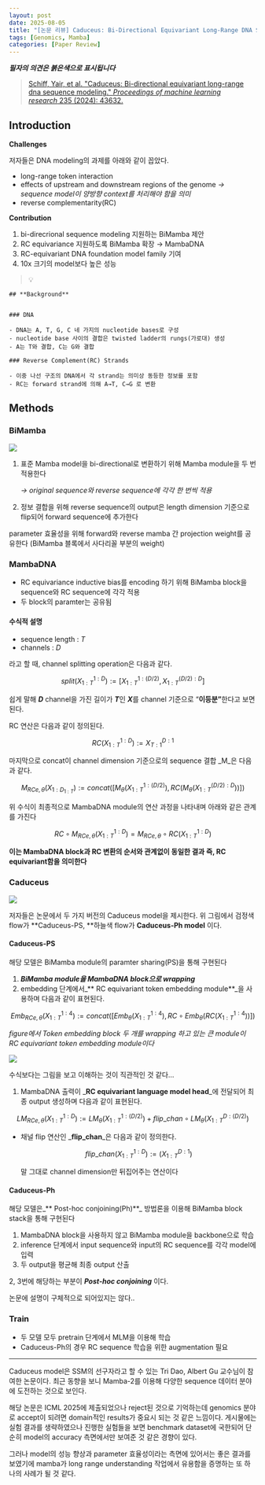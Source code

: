 ```yaml
---
layout: post
date: 2025-08-05
title: "[논문 리뷰] Caduceus: Bi-Directional Equivariant Long-Range DNA Sequence Modeling"
tags: [Genomics, Mamba]
categories: [Paper Review]
---
```


<span class="notion-red">_**필자의 의견은 붉은색으로 표시됩니다**_</span>


> [Schiff, Yair, et al. "Caduceus: Bi-directional equivariant long-range dna sequence modeling." ](https://pmc.ncbi.nlm.nih.gov/articles/PMC12189541/)[_Proceedings of machine learning research_](https://pmc.ncbi.nlm.nih.gov/articles/PMC12189541/)[ 235 (2024): 43632.](https://pmc.ncbi.nlm.nih.gov/articles/PMC12189541/)



## Introduction


**Challenges**


저자들은 DNA modeling의 과제를 아래와 같이 꼽았다.

- long-range token interaction
- effects of upstream and downstream regions of the genome 
_→ sequence model이 양방향 context를 처리해야 함을 의미_
- reverse complementarity(RC)

**Contribution**

1. bi-direcrional sequence modeling 지원하는 BiMamba 제안
1. RC equivariance 지원하도록 BiMamba 확장 → MambaDNA
1. RC-equivariant DNA foundation model family 기여
1. 10x 크기의 model보다 높은 성능

> 💡 


	## **Background**


	### DNA

	- DNA는 A, T, G, C 네 가지의 nucleotide bases로 구성
	- nucleotide base 사이의 결합은 twisted ladder의 rungs(가로대) 생성
	- A는 T와 결합, C는 G와 결합

	### Reverse Complement(RC) Strands

	- 이중 나선 구조의 DNA에서 각 strand는 의미상 동등한 정보를 포함
	- RC는 forward strand에 의해 A→T, C→G 로 변환


## Methods



### BiMamba


![](https://prod-files-secure.s3.us-west-2.amazonaws.com/542b861c-36a8-4051-84e5-8804b6728dba/2c247d59-7815-4980-99f0-8f0d21f445a7/image.png?X-Amz-Algorithm=AWS4-HMAC-SHA256&X-Amz-Content-Sha256=UNSIGNED-PAYLOAD&X-Amz-Credential=ASIAZI2LB466SPVKERBA%2F20250818%2Fus-west-2%2Fs3%2Faws4_request&X-Amz-Date=20250818T035449Z&X-Amz-Expires=3600&X-Amz-Security-Token=IQoJb3JpZ2luX2VjEFMaCXVzLXdlc3QtMiJIMEYCIQDEfE09rUJ9r710vryevBIVvrtZw%2FDAR55dnPWc9uWT9QIhAIU9C0M79c0O4wXt%2Bk2sPSpxK0KSdrvnnYb%2BpeoB20SNKogECJz%2F%2F%2F%2F%2F%2F%2F%2F%2F%2FwEQABoMNjM3NDIzMTgzODA1IgzU2S2G9qrpqZ%2BDiHIq3ANh9ah9ZiIEWqPJpm6FY%2BxS2hbr2ZnzlJBexBdosT%2BzBd7YXjyes%2F1CTvJ4A4NGJ19uKMxxlO4yk0jufa2%2F%2Bd19GdwzNVLfXPWBxPmhmbGwpg3qQNgoFlRX0AutdGqz9jukjGjA20gAFc8Sk9b1HZS3%2Bblt3fe1G1H%2B42XyFcPfNa20iAp%2Fb6fK3f1%2BiMGO4s6UGmqjIH%2BHfcgyCfKtWG2xoQ7hbwpEBDv42%2BFzWcFbQKCtQEG36XM4KkOzvivkJvZ3EkswR3GOAY8MR2HVqJcK1cmnAWiALJPHhSwdJ%2FS3rTAe9CerO7zTItfgHzVZq%2BOcvQwVAL4u2g4CKcKc2iRbn%2BgM6ouK3MIQIhu1qJMzKqly20sdswWeJSGaHUl2Pfrj3tZlzbjN3bUKGudIygziRODMogRNcFgRLOGqxGInf3pTSDZoYOMlKxI9Yuee9mcWGnGCe%2FHJ2uVsTm3CT9AyYPxl8GU3ABC46k9jTOJ%2BYh4cX0wpBfBhuasKr3l17OPIt8gTGfIpPXN52YEUgs8xKZUKvFIo9xOaQpQJNcVMaPPA6obHfDdDhKU7GyI15eOvCeVYXnGV9ykU8HZDY3cxttxazwNgH%2B9vSUOfF5ZGYX58C4T1hUCow0XT7jC8tYrFBjqkAbIozY8kEpyQXlyLmTUiAyBrTJ%2BGxHUYlGgVBRuYwPNpbynSwlf2lyqjYHtQcoLZev9XdoJi%2BRVcCvk61dPVPESmCZ37bayw5DYIIIkwjm6XTvHRnyXLFG1%2F5loetlzJSjQuXkP8UUmSnRVqqqB9YU%2FrKJaciQ%2B3WIWx7WgMP4%2BBT8stTDEMa75phuwR6fdAKLPgdDVX2FmLcpQ6dBA1hjU%2FhfMU&X-Amz-Signature=98a908adcf2efecf20f88f087a842397785e4ded7bf94b97340c85001aa597db&X-Amz-SignedHeaders=host&x-amz-checksum-mode=ENABLED&x-id=GetObject)

1. 표준 Mamba model을 bi-directional로 변환하기 위해 Mamba module을 두 번 적용한다

	_→ original sequence와 reverse sequence에 각각 한 번씩 적용_

1. 정보 결합을 위해 reverse sequence의 output은 length dimension 기준으로 flip되어 forward sequence에 추가한다

parameter 효율성을 위해 forward와 reverse mamba 간 projection weight를 공유한다 (BiMamba 블록에서 사다리꼴 부분의 weight)



### MambaDNA

- RC equivariance inductive bias를 encoding 하기 위해 BiMamba block을 sequence와 RC sequence에 각각 적용
- 두 block의 paramter는 공유됨


#### 수식적 설명

- sequence length : _T_
- channels : _D_

라고 할 때,  channel splitting operation은 다음과 같다.


$$
split(X^{1:D}_{1:T}):=[X^{1:(D/2)}_{1:T},X^{(D/2):D}_{1:T}]
$$


<span class="notion-red">쉽게 말해 </span><span class="notion-red">_**D**_</span><span class="notion-red"> channel을 가진 길이가 </span><span class="notion-red">_**T**_</span><span class="notion-red">인 </span><span class="notion-red">_**X**_</span><span class="notion-red">를 channel 기준으로 “</span><span class="notion-red">**이등분”**</span><span class="notion-red">한다고 보면 된다.</span>


RC 연산은 다음과 같이 정의된다.


$$
RC(X^{1:D}_{1:T}):=X^{D:1}_{T:1}
$$


마지막으로 concat이 channel dimension 기준으로의 sequence 결합 _M_은 다음과 같다.


$$
M_{RCe,\theta}(X_{1:D_{1:T}}):=concat([M_{\theta}(X^{1:(D/2)}_{1:T}),RC(M_{\theta}(X^{(D/2):D}_{1:T}))])
$$


위 수식이 최종적으로 MambaDNA module의 연산 과정을 나타내며 아래와 같은 관계를 가진다


$$
RC\circ M_{RCe,\theta}(X^{1:D}_{1:T}) = M_{RCe,\theta} \circ RC(X^{1:D}_{1:T})
$$


**이는 MambaDNA block과 RC 변환의 순서와 관계없이 동일한 결과 즉, RC equivariant함을 의미한다**



### Caduceus


![](https://prod-files-secure.s3.us-west-2.amazonaws.com/542b861c-36a8-4051-84e5-8804b6728dba/f94a60d7-8145-473b-aef9-7c68d3ec604a/image.png?X-Amz-Algorithm=AWS4-HMAC-SHA256&X-Amz-Content-Sha256=UNSIGNED-PAYLOAD&X-Amz-Credential=ASIAZI2LB466SPVKERBA%2F20250818%2Fus-west-2%2Fs3%2Faws4_request&X-Amz-Date=20250818T035449Z&X-Amz-Expires=3600&X-Amz-Security-Token=IQoJb3JpZ2luX2VjEFMaCXVzLXdlc3QtMiJIMEYCIQDEfE09rUJ9r710vryevBIVvrtZw%2FDAR55dnPWc9uWT9QIhAIU9C0M79c0O4wXt%2Bk2sPSpxK0KSdrvnnYb%2BpeoB20SNKogECJz%2F%2F%2F%2F%2F%2F%2F%2F%2F%2FwEQABoMNjM3NDIzMTgzODA1IgzU2S2G9qrpqZ%2BDiHIq3ANh9ah9ZiIEWqPJpm6FY%2BxS2hbr2ZnzlJBexBdosT%2BzBd7YXjyes%2F1CTvJ4A4NGJ19uKMxxlO4yk0jufa2%2F%2Bd19GdwzNVLfXPWBxPmhmbGwpg3qQNgoFlRX0AutdGqz9jukjGjA20gAFc8Sk9b1HZS3%2Bblt3fe1G1H%2B42XyFcPfNa20iAp%2Fb6fK3f1%2BiMGO4s6UGmqjIH%2BHfcgyCfKtWG2xoQ7hbwpEBDv42%2BFzWcFbQKCtQEG36XM4KkOzvivkJvZ3EkswR3GOAY8MR2HVqJcK1cmnAWiALJPHhSwdJ%2FS3rTAe9CerO7zTItfgHzVZq%2BOcvQwVAL4u2g4CKcKc2iRbn%2BgM6ouK3MIQIhu1qJMzKqly20sdswWeJSGaHUl2Pfrj3tZlzbjN3bUKGudIygziRODMogRNcFgRLOGqxGInf3pTSDZoYOMlKxI9Yuee9mcWGnGCe%2FHJ2uVsTm3CT9AyYPxl8GU3ABC46k9jTOJ%2BYh4cX0wpBfBhuasKr3l17OPIt8gTGfIpPXN52YEUgs8xKZUKvFIo9xOaQpQJNcVMaPPA6obHfDdDhKU7GyI15eOvCeVYXnGV9ykU8HZDY3cxttxazwNgH%2B9vSUOfF5ZGYX58C4T1hUCow0XT7jC8tYrFBjqkAbIozY8kEpyQXlyLmTUiAyBrTJ%2BGxHUYlGgVBRuYwPNpbynSwlf2lyqjYHtQcoLZev9XdoJi%2BRVcCvk61dPVPESmCZ37bayw5DYIIIkwjm6XTvHRnyXLFG1%2F5loetlzJSjQuXkP8UUmSnRVqqqB9YU%2FrKJaciQ%2B3WIWx7WgMP4%2BBT8stTDEMa75phuwR6fdAKLPgdDVX2FmLcpQ6dBA1hjU%2FhfMU&X-Amz-Signature=b7cb90e03fd1ca5be6814339e88351df89d57ca606143085c035f4f23a519442&X-Amz-SignedHeaders=host&x-amz-checksum-mode=ENABLED&x-id=GetObject)


저자들은 논문에서 두 가지 버전의 Caduceus model을 제시한다. 위 그림에서 검정색 flow가 **Caduceus-PS, **하늘색 flow가 **Caduceus-Ph model** 이다.



#### Caduceus-PS


해당 모델은 BiMamba module의 paramter sharing(PS)을 통해 구현된다

1. _**BiMamba module을 MambaDNA block으로 wrapping**_
1. embedding 단계에서_** RC equivariant token embedding module**_을 사용하며 다음과 같이 표현된다.

$$
Emb_{RCe,\theta}(X^{1:4}_{1:T}):=concat([Emb_{\theta}(X^{1:4}_{1:T}),RC \circ Emb_{\theta}(RC(X^{1:4}_{1:T}))])
$$


_figure에서 Token embedding block 두 개를 wrapping 하고 있는 큰 module이 RC equivariant token embedding module이다_


![](https://prod-files-secure.s3.us-west-2.amazonaws.com/542b861c-36a8-4051-84e5-8804b6728dba/b175e4da-71eb-4e91-8c23-a06dabe673c9/image.png?X-Amz-Algorithm=AWS4-HMAC-SHA256&X-Amz-Content-Sha256=UNSIGNED-PAYLOAD&X-Amz-Credential=ASIAZI2LB466SPVKERBA%2F20250818%2Fus-west-2%2Fs3%2Faws4_request&X-Amz-Date=20250818T035449Z&X-Amz-Expires=3600&X-Amz-Security-Token=IQoJb3JpZ2luX2VjEFMaCXVzLXdlc3QtMiJIMEYCIQDEfE09rUJ9r710vryevBIVvrtZw%2FDAR55dnPWc9uWT9QIhAIU9C0M79c0O4wXt%2Bk2sPSpxK0KSdrvnnYb%2BpeoB20SNKogECJz%2F%2F%2F%2F%2F%2F%2F%2F%2F%2FwEQABoMNjM3NDIzMTgzODA1IgzU2S2G9qrpqZ%2BDiHIq3ANh9ah9ZiIEWqPJpm6FY%2BxS2hbr2ZnzlJBexBdosT%2BzBd7YXjyes%2F1CTvJ4A4NGJ19uKMxxlO4yk0jufa2%2F%2Bd19GdwzNVLfXPWBxPmhmbGwpg3qQNgoFlRX0AutdGqz9jukjGjA20gAFc8Sk9b1HZS3%2Bblt3fe1G1H%2B42XyFcPfNa20iAp%2Fb6fK3f1%2BiMGO4s6UGmqjIH%2BHfcgyCfKtWG2xoQ7hbwpEBDv42%2BFzWcFbQKCtQEG36XM4KkOzvivkJvZ3EkswR3GOAY8MR2HVqJcK1cmnAWiALJPHhSwdJ%2FS3rTAe9CerO7zTItfgHzVZq%2BOcvQwVAL4u2g4CKcKc2iRbn%2BgM6ouK3MIQIhu1qJMzKqly20sdswWeJSGaHUl2Pfrj3tZlzbjN3bUKGudIygziRODMogRNcFgRLOGqxGInf3pTSDZoYOMlKxI9Yuee9mcWGnGCe%2FHJ2uVsTm3CT9AyYPxl8GU3ABC46k9jTOJ%2BYh4cX0wpBfBhuasKr3l17OPIt8gTGfIpPXN52YEUgs8xKZUKvFIo9xOaQpQJNcVMaPPA6obHfDdDhKU7GyI15eOvCeVYXnGV9ykU8HZDY3cxttxazwNgH%2B9vSUOfF5ZGYX58C4T1hUCow0XT7jC8tYrFBjqkAbIozY8kEpyQXlyLmTUiAyBrTJ%2BGxHUYlGgVBRuYwPNpbynSwlf2lyqjYHtQcoLZev9XdoJi%2BRVcCvk61dPVPESmCZ37bayw5DYIIIkwjm6XTvHRnyXLFG1%2F5loetlzJSjQuXkP8UUmSnRVqqqB9YU%2FrKJaciQ%2B3WIWx7WgMP4%2BBT8stTDEMa75phuwR6fdAKLPgdDVX2FmLcpQ6dBA1hjU%2FhfMU&X-Amz-Signature=1eae3afa1c01195c3c7dca6e9caa69e24a4b285a4c14b5a024de92cd403b7af2&X-Amz-SignedHeaders=host&x-amz-checksum-mode=ENABLED&x-id=GetObject)


<span class="notion-red">수식보다는 그림을 보고 이해하는 것이 직관적인 것 같다…</span>

1. MambaDNA 출력이 _**RC equivariant language model head**_에 전달되어 최종 output 생성하며 다음과 같이 표현된다.

$$
LM_{RCe,\theta}(X^{1:D}_{1:T}):= LM_{\theta}(X^{1:(D/2)}_{1:T})+flip\_chan\circ LM_{\theta}(X^{D:(D/2)}_{1:T})
$$

- 채널 flip 연산인 _**flip\_chan**_은 다음과 같이 정의한다.

	$$
	flip\_chan(X^{1:D}_{1:T}):=(X^{D:1}_{1:T})
	$$


	말 그대로 channel dimension만 뒤집어주는 연산이다



#### Caduceus-Ph


해당 모델은_** Post-hoc conjoining(Ph)**_ 방법론을 이용해 BiMamba block stack을 통해 구현된다

1. MambaDNA block을 사용하지 않고 BiMamba module을 backbone으로 학습
1. inference 단계에서 input sequence와 input의 RC sequence를 각각 model에 입력
1. 두 output을 평균해 최종 output 산출

2, 3번에 해당하는 부분이 _**Post-hoc conjoining**_ 이다.


<span class="notion-red">논문에 설명이 구체적으로 되어있지는 않다..</span>



### Train

- 두 모델 모두 pretrain 단계에서 MLM을 이용해 학습
- Caduceus-Ph의 경우 RC sequence 학습을 위한 augmentation 필요

---


<span class="notion-red">Caduceus model은 SSM의 선구자라고 할 수 있는 Tri Dao, Albert Gu 교수님이 참여한 논문이다. 최근 동향을 보니 Mamba-2를 이용해 다양한 sequence 데이터 분야에 도전하는 것으로 보인다.</span>


<span class="notion-red">해당 논문은 ICML 2025에 제출되었으나 reject된 것으로 기억하는데 genomics 분야로 accept이 되려면 domain적인 results가 중요시 되는 것 같은 느낌이다. 게시물에는 실험 결과를 생략하였으나 진행한 실험들을 보면 benchmark dataset에 국한되어 단순히 model의 accuracy 측면에서만 보여준 것 같은 경향이 있다.</span>


<span class="notion-red">그러나 model의 성능 향상과 parameter 효율성이라는 측면에 있어서는 좋은 결과를 보였기에 mamba가 long range understanding 작업에서 유용함을 증명하는 또 하나의 사례가 될 것 같다.</span>

